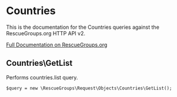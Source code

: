 # Countries

This is the documentation for the Countries queries against the RescueGroups.org HTTP API v2.

[Full Documentation on RescueGroups.org](https://userguide.rescuegroups.org/display/APIDG/Object+definitions#Objectdefinitions-)

## Countries\GetList

Performs countries.list query.

    $query = new \RescueGroups\Request\Objects\Countries\GetList();


